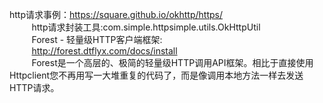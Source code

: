 http请求事例：https://square.github.io/okhttp/https/
<br/>&nbsp;&nbsp;&nbsp;&nbsp;&nbsp;&nbsp;&nbsp;&nbsp; http请求封装工具:com.simple.httpsimple.utils.OkHttpUtil
<br/>&nbsp;&nbsp;&nbsp;&nbsp;&nbsp;&nbsp;&nbsp;&nbsp; Forest - 轻量级HTTP客户端框架:
<br/>&nbsp;&nbsp;&nbsp;&nbsp;&nbsp;&nbsp;&nbsp;&nbsp; http://forest.dtflyx.com/docs/install
<br/>&nbsp;&nbsp;&nbsp;&nbsp;&nbsp;&nbsp;&nbsp;&nbsp; Forest是一个高层的、极简的轻量级HTTP调用API框架。相比于直接使用Httpclient您不再用写一大堆重复的代码了，而是像调用本地方法一样去发送HTTP请求。
<br/>&nbsp;&nbsp;&nbsp;&nbsp;&nbsp;&nbsp;&nbsp;&nbsp; 
<br/>&nbsp;&nbsp;&nbsp;&nbsp;&nbsp;&nbsp;&nbsp;&nbsp; 
<br/>&nbsp;&nbsp;&nbsp;&nbsp;&nbsp;&nbsp;&nbsp;&nbsp; 
<br/>&nbsp;&nbsp;&nbsp;&nbsp;&nbsp;&nbsp;&nbsp;&nbsp; 
<br/>&nbsp;&nbsp;&nbsp;&nbsp;&nbsp;&nbsp;&nbsp;&nbsp; 
<br/>&nbsp;&nbsp;&nbsp;&nbsp;&nbsp;&nbsp;&nbsp;&nbsp; 
<br/>&nbsp;&nbsp;&nbsp;&nbsp;&nbsp;&nbsp;&nbsp;&nbsp; 
<br/>&nbsp;&nbsp;&nbsp;&nbsp;&nbsp;&nbsp;&nbsp;&nbsp; 
<br/>&nbsp;&nbsp;&nbsp;&nbsp;&nbsp;&nbsp;&nbsp;&nbsp; 
<br/>&nbsp;&nbsp;&nbsp;&nbsp;&nbsp;&nbsp;&nbsp;&nbsp; 
<br/>&nbsp;&nbsp;&nbsp;&nbsp;&nbsp;&nbsp;&nbsp;&nbsp; 
<br/>&nbsp;&nbsp;&nbsp;&nbsp;&nbsp;&nbsp;&nbsp;&nbsp; 
<br/>&nbsp;&nbsp;&nbsp;&nbsp;&nbsp;&nbsp;&nbsp;&nbsp; 
<br/>&nbsp;&nbsp;&nbsp;&nbsp;&nbsp;&nbsp;&nbsp;&nbsp; 























































































































